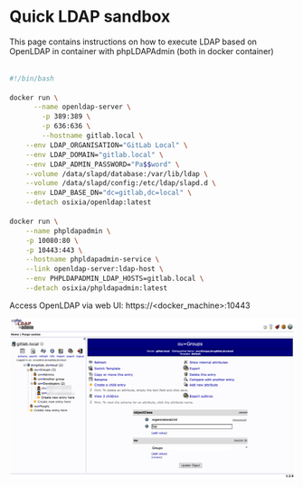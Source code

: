 # Quick LDAP sandbox

This page contains instructions on how to execute LDAP based on OpenLDAP in container with phpLDAPAdmin (both in docker container)

```bash

#!/bin/bash

docker run \
      --name openldap-server \
        -p 389:389 \
        -p 636:636 \
        --hostname gitlab.local \
	--env LDAP_ORGANISATION="GitLab Local" \
	--env LDAP_DOMAIN="gitlab.local" \
	--env LDAP_ADMIN_PASSWORD="Pa$$word" \
    --volume /data/slapd/database:/var/lib/ldap \
    --volume /data/slapd/config:/etc/ldap/slapd.d \
    --env LDAP_BASE_DN="dc=gitlab,dc=local" \
	--detach osixia/openldap:latest

docker run \
    --name phpldapadmin \
    -p 10080:80 \
    -p 10443:443 \
    --hostname phpldapadmin-service \
    --link openldap-server:ldap-host \
    --env PHPLDAPADMIN_LDAP_HOSTS=gitlab.local \
    --detach osixia/phpldapadmin:latest

```

Access OpenLDAP via web UI: https://<docker_machine>:10443

![OpenLDAP](.attachments/openldap-rails.png)